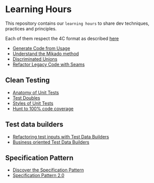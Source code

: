 # Learning Hours
This repository contains our `learning hours` to share dev techniques, practices and principles.

Each of them respect the 4C format as described [here](https://www.sammancoaching.org/)

- [Generate Code from Usage](generate-code-from-usage/Facilitation.md)
- [Understand the Mikado method](mikado-method/step-1/Facilitation.md)
- [Discriminated Unions](discriminated-unions/Facilitation.md)
- [Refactor Legacy Code with Seams](Seam-TripService/README.md)

## Clean Testing
- [Anatomy of Unit Tests](clean-testing/1-test-anatomy/Facilitation.md)
- [Test Doubles](clean-testing/4-test-doubles/Facilitation.md)
- [Styles of Unit Tests](clean-testing/6-styles-of-unit-tests/Facilitation.md)
- [Hunt to 100% code coverage](clean-testing/8-hunt-to-100percent-coverage/Facilitation.md)

## Test data builders
- [Refactoring test inputs with Test Data Builders](test-data-builders/refactoring-test-inputs-with-test-data-builders/Facilitation.md)
- [Business oriented Test Data Builders](test-data-builders/business-oriented-test-data-builders/Facilitation.md)

## Specification Pattern
- [Discover the Specification Pattern](specification-pattern/discover-specification-pattern/Facilitation.md)
- [Specification Pattern 2.0](specification-pattern/specification-2.0/Facilitation.md)
